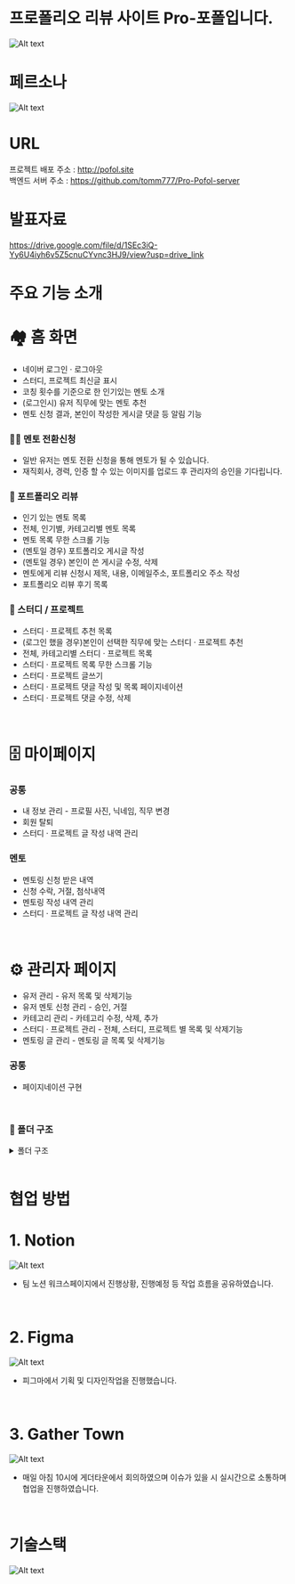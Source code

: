 # 프로폴리오 리뷰 사이트 Pro-포폴입니다.

![Alt text](image-1.png)

# 페르소나

![Alt text](image-3.png)

# URL

프로젝트 배포 주소 : <a href=http://pofol.site target=_blank>http://pofol.site</a>
</br>
백엔드 서버 주소 :
<a href=https://github.com/tomm777/Pro-Pofol-server target=_blank>https://github.com/tomm777/Pro-Pofol-server</a>

<!-- # TODO ADMIN 계정 -->

# 발표자료

<a href='https://drive.google.com/file/d/1SEc3iQ-Yy6U4iyh6v5Z5cnuCYvnc3HJ9/view?usp=drive_link' target=_blank>https://drive.google.com/file/d/1SEc3iQ-Yy6U4iyh6v5Z5cnuCYvnc3HJ9/view?usp=drive_link</a>

# 주요 기능 소개

# 🏘️ 홈 화면

<ul>
    <li>네이버 로그인 · 로그아웃</li>
    <li>스터디, 프로젝트 최신글 표시</li>
    <li>코칭 횟수를 기준으로 한 인기있는 멘토 소개</li>
    <li>(로그인시) 유저 직무에 맞는 멘토 추천</li>
    <li>멘토 신청 결과, 본인이 작성한 게시글 댓글 등 알림 기능</li>
</ul>

### 👨‍🏫 멘토 전환신청

<ul>
    <li>일반 유저는 멘토 전환 신청을 통해 멘토가 될 수 있습니다.</li>
    <li>재직회사, 경력, 인증 할 수 있는 이미지를 업로드 후 관리자의 승인을 기다립니다.</li>
</ul>

### 📝 포트폴리오 리뷰

<ul>
    <li>인기 있는 멘토 목록</li>
    <li>전체, 인기별, 카테고리별 멘토 목록</li>
    <li>멘토 목록 무한 스크롤 기능</li>
    <li>(멘토일 경우) 포트폴리오 게시글 작성</li>
    <li>(멘토일 경우) 본인이 쓴 게시글 수정, 삭제</li>
    <li>멘토에게 리뷰 신청시 제목, 내용, 이메일주소, 포트폴리오 주소 작성 </li>
    <li>포트폴리오 리뷰 후기 목록</li>
</ul>

### 📒 스터디 / 프로젝트

<ul>
    <li>스터디 · 프로젝트 추천 목록</li>
    <li>(로그인 했을 경우)본인이 선택한 직무에 맞는 스터디 · 프로젝트 추천</li>
    <li>전체, 카테고리별 스터디 · 프로젝트 목록</li>
    <li>스터디 · 프로젝트 목록 무한 스크롤 기능</li>
    <li>스터디 · 프로젝트 글쓰기</li>
    <li>스터디 · 프로젝트 댓글 작성 및 목록 페이지네이션</li>
    <li>스터디 · 프로젝트 댓글 수정, 삭제</li>
</ul>

</br>

# 🗄️ 마이페이지

### 공통

<ul>
    <li>내 정보 관리 - 프로필 사진, 닉네임, 직무 변경</li>
    <li>회원 탈퇴</li>
    <li>스터디 · 프로젝트 글 작성 내역 관리</li>
</ul>

### 멘토

<ul>
    <li>멘토링 신청 받은 내역</li>
    <li>신청 수락, 거절, 첨삭내역</li>
    <li>멘토링 작성 내역 관리</li>
    <li>스터디 · 프로젝트 글 작성 내역 관리</li>
</ul>
</br>

# ⚙️ 관리자 페이지

<ul>
    <li>유저 관리 - 유저 목록 및 삭제기능</li>
    <li>유저 멘토 신청 관리 - 승인, 거절</li>
    <li>카테고리 관리 - 카테고리 수정, 삭제, 추가</li>
    <li>스터디 · 프로젝트 관리 - 전체, 스터디, 프로젝트 별 목록 및 삭제기능</li>
    <li>멘토링 글 관리 - 멘토링 글 목록 및 삭제기능</li>
</ul>

### 공통

<ul>
    <li>페이지네이션 구현</li>
</ul>
</br>

<!-- # 🛠️ 페이지 기능 상세

### 🔐 계정
<ul>
    <li>Recoil을 사용해 전역으로 유저 정보를 관리</li>
    <li>유저 role에 따른 보여지는 요소를 구분</li>
</ul>

### 🖼️ 이미지

<li>Amazon S3 서버에 이미지 업로드</li> -->

### 📂 폴더 구조

<details>
<summary>폴더 구조</summary>
<div markdown="1">
📦src
 ┣ 📂components
 ┃ ┣ 📂@common
 ┃ ┃ ┣ 📂ApplyModal
 ┃ ┃ ┃ ┣ 📜index.js
 ┃ ┃ ┃ ┗ 📜index.styles.js
 ┃ ┃ ┣ 📂Button
 ┃ ┃ ┃ ┣ 📜index.js
 ┃ ┃ ┃ ┗ 📜index.styles.js
 ┃ ┃ ┣ 📂Card
 ┃ ┃ ┃ ┣ 📜index.js
 ┃ ┃ ┃ ┗ 📜index.styles.js
 ┃ ┃ ┣ 📂Chip
 ┃ ┃ ┃ ┣ 📜index.js
 ┃ ┃ ┃ ┗ 📜index.styles.js
 ┃ ┃ ┣ 📂EmptyMessage
 ┃ ┃ ┃ ┣ 📜index.js
 ┃ ┃ ┃ ┗ 📜index.styles.js
 ┃ ┃ ┣ 📂Error
 ┃ ┃ ┃ ┣ 📜index.js
 ┃ ┃ ┃ ┗ 📜index.styles.js
 ┃ ┃ ┣ 📂Input
 ┃ ┃ ┃ ┣ 📜index.js
 ┃ ┃ ┃ ┗ 📜index.styles.js
 ┃ ┃ ┣ 📂Layout
 ┃ ┃ ┃ ┣ 📂Footer
 ┃ ┃ ┃ ┃ ┣ 📜index.js
 ┃ ┃ ┃ ┃ ┗ 📜index.styles.js
 ┃ ┃ ┃ ┣ 📂Header
 ┃ ┃ ┃ ┃ ┣ 📜index.js
 ┃ ┃ ┃ ┃ ┗ 📜index.styles.js
 ┃ ┃ ┃ ┗ 📜index.js
 ┃ ┃ ┣ 📂Line
 ┃ ┃ ┃ ┣ 📜index.js
 ┃ ┃ ┃ ┗ 📜index.styles.js
 ┃ ┃ ┣ 📂Loading
 ┃ ┃ ┃ ┣ 📜index.js
 ┃ ┃ ┃ ┣ 📜index.styles.js
 ┃ ┃ ┃ ┗ 📜Loading.js
 ┃ ┃ ┣ 📂Pagination
 ┃ ┃ ┃ ┣ 📜index.js
 ┃ ┃ ┃ ┗ 📜index.styles.js
 ┃ ┃ ┣ 📂Position
 ┃ ┃ ┃ ┗ 📜index.js
 ┃ ┃ ┣ 📂Review
 ┃ ┃ ┃ ┣ 📜index.js
 ┃ ┃ ┃ ┗ 📜index.styles.js
 ┃ ┃ ┣ 📂ScrollToTop
 ┃ ┃ ┃ ┣ 📜index.js
 ┃ ┃ ┃ ┗ 📜index.styles.js
 ┃ ┃ ┣ 📂Select
 ┃ ┃ ┃ ┣ 📜index.js
 ┃ ┃ ┃ ┗ 📜index.styles.js
 ┃ ┃ ┣ 📂SelectWithDefault
 ┃ ┃ ┃ ┣ 📜index.js
 ┃ ┃ ┃ ┗ 📜index.styles.js
 ┃ ┃ ┣ 📂Seo
 ┃ ┃ ┃ ┗ 📜Seo.js
 ┃ ┃ ┣ 📂Slider
 ┃ ┃ ┃ ┣ 📜index.js
 ┃ ┃ ┃ ┗ 📜index.styles.js
 ┃ ┃ ┣ 📂StudyInfoCard
 ┃ ┃ ┃ ┣ 📜index.js
 ┃ ┃ ┃ ┗ 📜index.styles.js
 ┃ ┃ ┗ 📂Textarea
 ┃ ┃ ┃ ┣ 📜index.js
 ┃ ┃ ┃ ┗ 📜index.styles.js
 ┃ ┗ 📂pages
 ┃ ┃ ┣ 📂Admin
 ┃ ┃ ┃ ┣ 📂Common
 ┃ ┃ ┃ ┃ ┗ 📜Common.styles.js
 ┃ ┃ ┃ ┣ 📂Layout
 ┃ ┃ ┃ ┃ ┗ 📂Sidebar
 ┃ ┃ ┃ ┃ ┃ ┣ 📜index.js
 ┃ ┃ ┃ ┃ ┃ ┗ 📜index.styles.js
 ┃ ┃ ┃ ┣ 📂Searchbar
 ┃ ┃ ┃ ┃ ┣ 📜index.js
 ┃ ┃ ┃ ┃ ┗ 📜index.styles.js
 ┃ ┃ ┃ ┣ 📂Table
 ┃ ┃ ┃ ┃ ┣ 📜index.js
 ┃ ┃ ┃ ┃ ┗ 📜index.styles.js
 ┃ ┃ ┃ ┗ 📜index.js
 ┃ ┃ ┣ 📂Home
 ┃ ┃ ┃ ┗ 📂RecommendCard
 ┃ ┃ ┃ ┃ ┣ 📜index.js
 ┃ ┃ ┃ ┃ ┗ 📜index.styles.js
 ┃ ┃ ┣ 📂MyPage
 ┃ ┃ ┃ ┣ 📂Container
 ┃ ┃ ┃ ┃ ┣ 📂AccountManage
 ┃ ┃ ┃ ┃ ┃ ┣ 📜index.js
 ┃ ┃ ┃ ┃ ┃ ┗ 📜index.styles.js
 ┃ ┃ ┃ ┃ ┣ 📂AccountWithdrawal
 ┃ ┃ ┃ ┃ ┃ ┣ 📜index.js
 ┃ ┃ ┃ ┃ ┃ ┗ 📜index.styles.js
 ┃ ┃ ┃ ┃ ┣ 📂ApplyMentoringHistory
 ┃ ┃ ┃ ┃ ┃ ┣ 📜index.js
 ┃ ┃ ┃ ┃ ┃ ┗ 📜index.styles.js
 ┃ ┃ ┃ ┃ ┣ 📂EditedPostHistory
 ┃ ┃ ┃ ┃ ┃ ┣ 📜index.js
 ┃ ┃ ┃ ┃ ┃ ┗ 📜index.Styles.js
 ┃ ┃ ┃ ┃ ┣ 📂ProjectStudy
 ┃ ┃ ┃ ┃ ┃ ┣ 📜index.js
 ┃ ┃ ┃ ┃ ┃ ┗ 📜index.styles.js
 ┃ ┃ ┃ ┃ ┗ 📜index.js
 ┃ ┃ ┃ ┣ 📂Modules
 ┃ ┃ ┃ ┃ ┣ 📂Card
 ┃ ┃ ┃ ┃ ┃ ┣ 📜ApplicationCard.js
 ┃ ┃ ┃ ┃ ┃ ┗ 📜ApplicationCard.styles.js
 ┃ ┃ ┃ ┃ ┣ 📂MentoringPostListData
 ┃ ┃ ┃ ┃ ┃ ┣ 📜index.js
 ┃ ┃ ┃ ┃ ┃ ┗ 📜index.styles.js
 ┃ ┃ ┃ ┃ ┣ 📂Modal
 ┃ ┃ ┃ ┃ ┃ ┣ 📂Mentor
 ┃ ┃ ┃ ┃ ┃ ┃ ┣ 📂EditModal
 ┃ ┃ ┃ ┃ ┃ ┃ ┃ ┣ 📜index.js
 ┃ ┃ ┃ ┃ ┃ ┃ ┃ ┗ 📜index.styles.js
 ┃ ┃ ┃ ┃ ┃ ┃ ┣ 📂InfoViewModal
 ┃ ┃ ┃ ┃ ┃ ┃ ┃ ┣ 📜index.js
 ┃ ┃ ┃ ┃ ┃ ┃ ┃ ┗ 📜index.styles.js
 ┃ ┃ ┃ ┃ ┃ ┃ ┗ 📂RefuseModal
 ┃ ┃ ┃ ┃ ┃ ┃ ┃ ┣ 📜index.js
 ┃ ┃ ┃ ┃ ┃ ┃ ┃ ┗ 📜index.styles.js
 ┃ ┃ ┃ ┃ ┃ ┗ 📂User
 ┃ ┃ ┃ ┃ ┃ ┃ ┣ 📂EditViewModal
 ┃ ┃ ┃ ┃ ┃ ┃ ┃ ┣ 📜index.js
 ┃ ┃ ┃ ┃ ┃ ┃ ┃ ┗ 📜index.styles.js
 ┃ ┃ ┃ ┃ ┃ ┃ ┣ 📂InfoEditModal
 ┃ ┃ ┃ ┃ ┃ ┃ ┃ ┣ 📜index.js
 ┃ ┃ ┃ ┃ ┃ ┃ ┃ ┗ 📜index.styles.js
 ┃ ┃ ┃ ┃ ┃ ┃ ┣ 📂RefuseViewModal
 ┃ ┃ ┃ ┃ ┃ ┃ ┃ ┣ 📜index.js
 ┃ ┃ ┃ ┃ ┃ ┃ ┃ ┗ 📜index.styles.js
 ┃ ┃ ┃ ┃ ┃ ┃ ┗ 📂ReviewModal
 ┃ ┃ ┃ ┃ ┃ ┃ ┃ ┣ 📜index.js
 ┃ ┃ ┃ ┃ ┃ ┃ ┃ ┗ 📜index.styles.js
 ┃ ┃ ┃ ┃ ┗ 📂PostListData
 ┃ ┃ ┃ ┃ ┃ ┣ 📜index.js
 ┃ ┃ ┃ ┃ ┃ ┗ 📜index.styles.js
 ┃ ┃ ┃ ┗ 📂SideMenu
 ┃ ┃ ┃ ┃ ┣ 📜index.js
 ┃ ┃ ┃ ┃ ┗ 📜index.styles.js
 ┃ ┃ ┣ 📂Portfolio
 ┃ ┃ ┃ ┣ 📂Information
 ┃ ┃ ┃ ┃ ┣ 📜index.js
 ┃ ┃ ┃ ┃ ┗ 📜index.styles.js
 ┃ ┃ ┃ ┣ 📂IntroContents
 ┃ ┃ ┃ ┃ ┣ 📜index.js
 ┃ ┃ ┃ ┃ ┗ 📜index.styles.js
 ┃ ┃ ┃ ┗ 📂PortfolioCard
 ┃ ┃ ┃ ┃ ┣ 📜index.js
 ┃ ┃ ┃ ┃ ┗ 📜index.styles.js
 ┃ ┃ ┣ 📂SignUp
 ┃ ┃ ┃ ┣ 📂Modal
 ┃ ┃ ┃ ┃ ┣ 📜index.js
 ┃ ┃ ┃ ┃ ┗ 📜index.styles.js
 ┃ ┃ ┃ ┗ 📂NaverLogin
 ┃ ┃ ┃ ┃ ┗ 📜index.js
 ┃ ┃ ┗ 📂StudyPage
 ┃ ┃ ┃ ┣ 📂Calendar
 ┃ ┃ ┃ ┃ ┣ 📂CalendarBody
 ┃ ┃ ┃ ┃ ┃ ┣ 📜index.js
 ┃ ┃ ┃ ┃ ┃ ┗ 📜index.styles.js
 ┃ ┃ ┃ ┃ ┣ 📂CalendarHeader
 ┃ ┃ ┃ ┃ ┃ ┣ 📜index.js
 ┃ ┃ ┃ ┃ ┃ ┗ 📜index.styles.js
 ┃ ┃ ┃ ┃ ┣ 📂CalendarInput
 ┃ ┃ ┃ ┃ ┃ ┣ 📜index.js
 ┃ ┃ ┃ ┃ ┃ ┗ 📜index.styles.js
 ┃ ┃ ┃ ┃ ┣ 📜index.js
 ┃ ┃ ┃ ┃ ┗ 📜index.styles.js
 ┃ ┃ ┃ ┣ 📂EditComments
 ┃ ┃ ┃ ┃ ┣ 📜index.js
 ┃ ┃ ┃ ┃ ┗ 📜index.styles.js
 ┃ ┃ ┃ ┣ 📂PostCard
 ┃ ┃ ┃ ┃ ┣ 📜index.js
 ┃ ┃ ┃ ┃ ┗ 📜index.styles.js
 ┃ ┃ ┃ ┣ 📂PostCardList
 ┃ ┃ ┃ ┃ ┣ 📜index.js
 ┃ ┃ ┃ ┃ ┗ 📜index.styles.js
 ┃ ┃ ┃ ┣ 📂StudyCategory
 ┃ ┃ ┃ ┃ ┣ 📜index.js
 ┃ ┃ ┃ ┃ ┗ 📜index.styles.js
 ┃ ┃ ┃ ┣ 📂StudyEditPost
 ┃ ┃ ┃ ┃ ┣ 📂MultiSelectDropdown
 ┃ ┃ ┃ ┃ ┃ ┣ 📜index.js
 ┃ ┃ ┃ ┃ ┃ ┗ 📜index.styles.js
 ┃ ┃ ┃ ┃ ┗ 📂PostForm
 ┃ ┃ ┃ ┃ ┃ ┣ 📜index.js
 ┃ ┃ ┃ ┃ ┃ ┗ 📜index.styles.js
 ┃ ┃ ┃ ┗ 📂StudySlider
 ┃ ┃ ┃ ┃ ┣ 📜index.js
 ┃ ┃ ┃ ┃ ┗ 📜index.styles.js
 ┣ 📂constants
 ┃ ┣ 📜message.js
 ┃ ┣ 📜mypage.js
 ┃ ┣ 📜regex.js
 ┃ ┗ 📜study.js
 ┣ 📂data
 ┃ ┗ 📜sitemapRoutes.js
 ┣ 📂hooks
 ┃ ┣ 📜useApi.js
 ┃ ┣ 📜useFooter.js
 ┃ ┗ 📜useInfiniteScroll.js
 ┣ 📂pages
 ┃ ┣ 📂Admin
 ┃ ┃ ┣ 📂AdminApplyModals
 ┃ ┃ ┃ ┣ 📜index.js
 ┃ ┃ ┃ ┗ 📜index.styles.js
 ┃ ┃ ┣ 📂Category
 ┃ ┃ ┃ ┣ 📜AdminCategory.js
 ┃ ┃ ┃ ┗ 📜AdminCategory.styles.js
 ┃ ┃ ┣ 📂Home
 ┃ ┃ ┃ ┣ 📜Admin.js
 ┃ ┃ ┃ ┗ 📜Admin.styles.js
 ┃ ┃ ┣ 📂MentorApply
 ┃ ┃ ┃ ┣ 📜AdminMentorApply.js
 ┃ ┃ ┃ ┗ 📜AdminMentorApply.styles.js
 ┃ ┃ ┣ 📂MentorBoardList
 ┃ ┃ ┃ ┗ 📜AdminMentorBoardList.js
 ┃ ┃ ┗ 📂StudyProject
 ┃ ┃ ┃ ┣ 📜AdminStudyProject.js
 ┃ ┃ ┃ ┗ 📜AdminStudyProject.styles.js
 ┃ ┣ 📂Home
 ┃ ┃ ┣ 📂SlideBanner
 ┃ ┃ ┃ ┣ 📜index.js
 ┃ ┃ ┃ ┗ 📜index.styles.js
 ┃ ┃ ┣ 📜index.js
 ┃ ┃ ┗ 📜index.styles.js
 ┃ ┣ 📂MyPageLayout
 ┃ ┃ ┣ 📜index.js
 ┃ ┃ ┗ 📜index.styles.js
 ┃ ┣ 📂Portfolio
 ┃ ┃ ┣ 📂PortfolioApply
 ┃ ┃ ┃ ┣ 📜index.js
 ┃ ┃ ┃ ┗ 📜index.styles.js
 ┃ ┃ ┣ 📂PortfolioPost
 ┃ ┃ ┃ ┣ 📜index.js
 ┃ ┃ ┃ ┗ 📜index.styles.js
 ┃ ┃ ┣ 📜index.js
 ┃ ┃ ┗ 📜index.styles.js
 ┃ ┣ 📂SignInAccess
 ┃ ┃ ┗ 📜index.js
 ┃ ┣ 📂SignUp
 ┃ ┃ ┣ 📂SignUpDone
 ┃ ┃ ┃ ┣ 📜index.js
 ┃ ┃ ┃ ┗ 📜index.styles.js
 ┃ ┃ ┣ 📜index.js
 ┃ ┃ ┗ 📜index.styles.js
 ┃ ┣ 📂StudyPage
 ┃ ┃ ┣ 📂StudyEditPost
 ┃ ┃ ┃ ┣ 📜index.js
 ┃ ┃ ┃ ┗ 📜index.styles.js
 ┃ ┃ ┣ 📂StudyPostDetail
 ┃ ┃ ┃ ┣ 📜index.js
 ┃ ┃ ┃ ┗ 📜index.styles.js
 ┃ ┃ ┣ 📜index.js
 ┃ ┃ ┗ 📜index.styles.js
 ┃ ┣ 📂UserMentoApply
 ┃ ┃ ┣ 📜index.js
 ┃ ┃ ┗ 📜index.styles.js
 ┃ ┗ 📜index.js
 ┣ 📂recoil
 ┃ ┗ 📂atoms
 ┃ ┃ ┣ 📜index.atom.js
 ┃ ┃ ┗ 📜studyPage.atom.js
 ┣ 📂routes
 ┃ ┗ 📜routing.js
 ┣ 📂styles
 ┃ ┣ 📜common.js
 ┃ ┣ 📜global.js
 ┃ ┗ 📜theme.js
 ┣ 📂utils
 ┃ ┣ 📜api.js
 ┃ ┣ 📜check.js
 ┃ ┣ 📜cookie.js
 ┃ ┗ 📜date.js
 ┣ 📜App.js
 ┣ 📜index.js
 ┗ 📜setupProxy.js
</div>
</details>
<!-- ![Alt text](image-6.png) -->
<!-- 🏠 홈 화면 -->

<!-- ![Alt text](image-8.png) -->
</br>

# 협업 방법

# 1. Notion

![Alt text](notion.png)

<ul>
    <li>팀 노션 워크스페이지에서 진행상황, 진행예정 등 작업 흐름을 공유하였습니다.</li>
</ul>
</br>

# 2. Figma

![Alt text](image.png)

<ul>
    <li>피그마에서 기획 및 디자인작업을 진행했습니다.</li>
</ul>
</br>

# 3. Gather Town

![Alt text](gather.png)

<ul>
    <li>매일 아침 10시에 게더타운에서 회의하였으며 이슈가 있을 시 실시간으로 소통하며 협업을 진행하였습니다.</li>
</ul>

</br>

# 기술스택

![Alt text](image-4.png)
